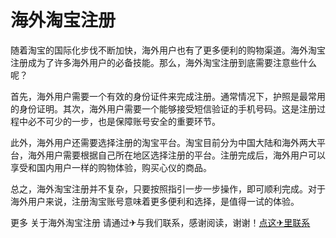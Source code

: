 # 海外淘宝注册

随着淘宝的国际化步伐不断加快，海外用户也有了更多便利的购物渠道。海外淘宝注册成为了许多海外用户的必备技能。那么，海外淘宝注册到底需要注意些什么呢？

首先，海外用户需要一个有效的身份证件来完成注册。通常情况下，护照是最常用的身份证明。其次，海外用户需要一个能够接受短信验证的手机号码。这是注册过程中必不可少的一步，也是保障账号安全的重要环节。

此外，海外用户还需要选择注册的淘宝平台。淘宝目前分为中国大陆和海外两大平台，海外用户需要根据自己所在地区选择注册的平台。注册完成后，海外用户可以享受和国内用户一样的购物体验，购买心仪的商品。

总之，海外淘宝注册并不复杂，只要按照指引一步一步操作，即可顺利完成。对于海外用户来说，注册淘宝账号意味着更多便利和选择，是值得一试的体验。

更多 关于海外淘宝注册 请通过✈与我们联系，感谢阅读，谢谢！[点这✈里联系](https://abc.k02.cc)